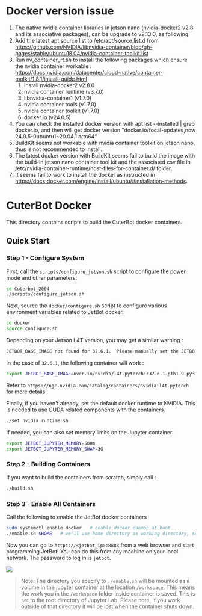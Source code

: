 # Docker version issue
1. The native nvidia container libraries in jetson nano (nvidia-docker2 v2.8 and its associative packages), can be upgrade to v2.13.0, as following 
2. Add the latest apt source list to /etc/apt/source.list.d from https://github.com/NVIDIA/libnvidia-container/blob/gh-pages/stable/ubuntu18.04/nvidia-container-toolkit.list
3. Run nv_container_rt.sh to install the following packages which ensure the nvidia container workable : https://docs.nvidia.com/datacenter/cloud-native/container-toolkit/1.8.1/install-guide.html
   1) install nvidia-docker2 v2.8.0
   2) nvidia container runtime (v3.7.0)
   3) libnvidia-container1 (v1.7.0)
   4) nvidia container tools (v1.7.0)
   5) nvidia container toolkit (v1.7.0)
   6) docker.io (v24.0.5)
4. You can check the installed docker version with apt list --installed | grep docker.io, and then will get docker version "docker.io/focal-updates,now 24.0.5-0ubuntu1~20.04.1 arm64"
5. BuildKit seems not workable with nvidia container toolkit on jetson nano, thus is not recommended to install.
6. The latest docker version with BuildKit seems fail to build the image with the build-in jetson nano container tool kit and the associated csv file in /etc/nvidia-container-runtime/host-files-for-container.d/ folder.
7. It seems fail to work to install the docker as instructed in https://docs.docker.com/engine/install/ubuntu/#installation-methods.


# CuterBot Docker

This directory contains scripts to build the CuterBot docker containers.

## Quick Start

### Step 1 - Configure System

First, call the ``scripts/configure_jetson.sh`` script to configure the power mode and other parameters.

```bash
cd Cuterbot_2004
./scripts/configure_jetson.sh
```

Next, source the ``docker/configure.sh`` script to configure various environment variables related to JetBot docker.

```bash
cd docker
source configure.sh
```

Depending on your Jetson L4T version, you may get a similar warning :

```bash
JETBOT_BASE_IMAGE not found for 32.6.1.  Please manually set the JETBOT_BASE_IMAGE environment variable. (ie: export JETBOT_BASE_IMAGE=...)
```

In the case of ``32.6.1``, the following container will work :

```bash
export JETBOT_BASE_IMAGE=nvcr.io/nvidia/l4t-pytorch:r32.6.1-pth1.9-py3
```

Refer to ``https://ngc.nvidia.com/catalog/containers/nvidia:l4t-pytorch`` for more details.

Finally, if you haven't already, set the default docker runtime to NVIDIA.  This is needed to use
CUDA related components with the containers.

```bash
./set_nvidia_runtime.sh
```

If needed, you can also set memory limits on the Jupyter container.

```bash
export JETBOT_JUPYTER_MEMORY=500m
export JETBOT_JUPYTER_MEMORY_SWAP=3G
```

### Step 2 - Building Containers

If you want to build the containers from scratch, simply call :

```bash
./build.sh
```

### Step 3 - Enable All Containers

Call the following to enable the JetBot docker containers 

```bash
sudo systemctl enable docker   # enable docker daemon at boot
./enable.sh $HOME   # we'll use home directory as working directory, set this as you please.
```

Now you can go to ``https://<jetbot_ip>:8888`` from a web browser and start programming JetBot!
You can do this from any machine on your local network.  The password to log in is ``jetbot``.

![](https://user-images.githubusercontent.com/25759564/92091965-51ae4f00-ed86-11ea-93d5-09d291ccfa95.png)


> Note: The directory you specify to ``./enable.sh`` will be mounted as a volume in the jupyter container 
at the location ``/workspace``.  This means the work you in the ``/workspace`` folder inside container
is saved.  This is set to the root directory of Jupyter Lab.  Please note, if you work outside of that directory it will be lost when the container shuts down.
